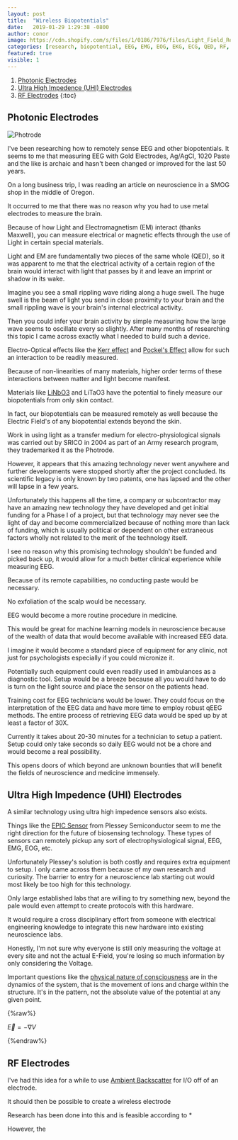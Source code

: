 ```yaml
---
layout: post
title:  "Wireless Biopotentials"
date:   2019-01-29 1:29:38 -0800
author: conor
image: https://cdn.shopify.com/s/files/1/0186/7976/files/Light_Field_Rendering_JPG_2048x.jpg?v=1517027194
categories: [research, biopotential, EEG, EMG, EOG, EKG, ECG, QED, RF, wireless, neuroscience, neurostimulation]
featured: true
visible: 1
---
```


1. [Photonic Electrodes](#1)
2. [Ultra High Impedence (UHI) Electrodes ](#2)
3. [RF Electrodes](#3)
{:toc}

## Photonic Electrodes

![Photrode](https://ai2-s2-public.s3.amazonaws.com/figures/2017-08-08/ef4056917a3059705d6cb27eb74df642b038993a/2-Figure2-1.png)

I've been researching how to remotely sense EEG and other biopotentials. It seems to me that measuring EEG with Gold Electrodes, Ag/AgCl, 1020 Paste and the like is archaic and hasn't been changed or improved for the last 50 years.

On a long business trip, I was reading an article on neuroscience in a SMOG shop in the middle of Oregon. 

It occurred to me that there was no reason why you had to use metal electrodes to measure the brain.

Because of how Light and Electromagnetism (EM) interact (thanks Maxwell), you can measure electrical or magnetic effects through the use of Light in certain special materials.

Light and EM are fundamentally two pieces of the same whole (QED), so it was apparent to me that the electrical activity of a certain region of the brain would interact with light that passes by it and leave an imprint or shadow in its wake.

Imagine you see a small rippling wave riding along a huge swell. The huge swell is the beam of light you send in close proximity to your brain and the small rippling wave is your brain's internal electrical activity.

Then you could infer your brain activity by simple measuring how the large wave seems to oscillate every so slightly. After many months of researching this topic I came across exactly what I needed to build such a device.

Electro-Optical effects like the [Kerr effect](https://en.wikipedia.org/wiki/Kerr_effect) and [Pockel's Effect](https://en.wikipedia.org/wiki/Pockels_effect) allow for such an interaction to be readily measured.

Because of non-linearities of many materials, higher order terms of these interactions between matter and light become manifest.

Materials like [LiNbO3](https://en.wikipedia.org/wiki/Lithium_niobate) and LiTaO3 have the potential to finely measure our biopotentials from only skin contact.

In fact, our biopotentials can be measured remotely as well because the Electric Field's of any biopotential extends beyond the skin.

Work in using light as a transfer medium for electro-physiological signals was carried out by SRICO in 2004 as part of an Army research program, they trademarked it as the Photrode.

However, it appears that this amazing technology never went anywhere and further developments were stopped shortly after the project concluded. Its scientific legacy is only known by two patents, one has lapsed and the other will lapse in a few years.

Unfortunately this happens all the time, a company or subcontractor may have an amazing new technology they have developed and get initial funding for a Phase I of a project, but that technology may never see the light of day and become commercialized because of nothing more than lack of funding, which is usually political or dependent on other extraneous factors wholly not related to the merit of the technology itself.

I see no reason why this promising technology shouldn't be funded and picked back up, it would allow for a much better clinical experience while measuring EEG.

Because of its remote capabilities, no conducting paste would be necessary. 

No exfoliation of the scalp would be necessary.

EEG would become a more routine procedure in medicine.

This would be great for machine learning models in neuroscience because of the wealth of data that would become available with increased EEG data.

I imagine it would become a standard piece of equipment for any clinic, not just for psychologists especially if you could micronize it.

Potentially such equipment could even readily used in ambulances as a diagnostic tool. Setup would be a breeze because all you would have to do is turn on the light source and place the sensor on the patients head.

Training cost for EEG technicians would be lower. They could focus on the interpretation of the EEG data and have more time to employ robust qEEG methods. The entire process of retrieving EEG data would be sped up by at least a factor of 30X.

Currently it takes about 20-30 minutes for a technician to setup a patient. Setup could only take seconds so daily EEG would not be a chore and would become a real possibility.

This opens doors of which beyond are unknown bounties that will benefit the fields of neuroscience and medicine immensely.

## Ultra High Impedence (UHI) Electrodes 

A similar technology using ultra high impedence sensors also exists.

Things like the [EPIC Sensor](http://www.plesseysemiconductors.com/products/epic-sensing-technology/) from Plessey Semiconductor seem to me the right direction for the future of biosensing technology.
These types of sensors can remotely pickup any sort of electrophysiological signal, EEG, EMG, EOG, etc.

Unfortunately Plessey's solution is both costly and requires extra equipment to setup. I only came across them because of my own research and curiosity. The barrier to entry for a neuroscience lab starting out would most likely be too high for this technology.

Only large established labs that are willing to try something new, beyond the pale would even attempt to create protocols  with this hardware.

It would require a cross disciplinary effort from someone with electrical engineering knowledge to integrate this new hardware into existing neuroscience labs.

Honestly, I'm not sure why everyone is still only measuring the voltage at every site and not the actual E-Field, you're losing so much information by only considering the Voltage.

Important questions like the [physical nature of consciousness](https://advances.sciencemag.org/content/5/2/eaat7603/tab-pdf) are in the dynamics of the system, that is the movement of ions and charge within the structure. It's in the pattern,  not the absolute value of the potential at any given point.

{%raw%}

$\vec E = -\nabla V$

{%endraw%}

## RF Electrodes

I've had this idea for a while to use [Ambient Backscatter](https://en.wikipedia.org/wiki/Ambient_backscatter) for I/O off of an electrode.

It should then be possible to create a wireless electrode

Research has been done into this and is feasible according to *

However, the 